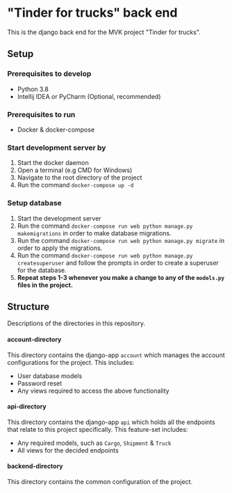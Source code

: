 # "Tinder for trucks" back end
This is the django back end for the MVK project "Tinder for trucks".

## Setup
### Prerequisites to develop
- Python 3.8
- Intellij IDEA or PyCharm (Optional, recommended)

### Prerequisites to run
- Docker & docker-compose

### Start development server by
1. Start the docker daemon
2. Open a terminal (e.g CMD for Windows)
3. Navigate to the root directory of the project
4. Run the command `docker-compose up -d`

### Setup database
1. Start the development server
2. Run the command `docker-compose run web python manage.py makemigrations` in order to make database migrations.
3. Run the command `docker-compose run web python manage.py migrate` in order to apply the migrations.
4. Run the command `docker-compose run web python manage.py createsuperuser` and follow the prompts in order to create a superuser for the database.
5. **Repeat steps 1-3 whenever you make a change to any of the `models.py` files in the project.**

## Structure
Descriptions of the directories in this repository.
#### account-directory
This directory contains the django-app `account` which manages the account configurations for the project.
This includes:
- User database models
- Password reset
- Any views required to access the above functionality

#### api-directory
This directory contains the django-app `api` which holds all the endpoints that relate to this project specifically.
This feature-set includes:
- Any required models, such as `Cargo`, `Shipment` & `Truck`
- All views for the decided endpoints

#### backend-directory
This directory contains the common configuration of the project.
